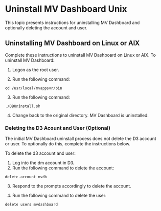 # Uninstall MV Dashboard Unix

<PageHeader />

This topic presents instructions for uninstalling MV Dashboard and optionally deleting the account and user.

## **Uninstalling MV Dashboard on Linux or AIX**

Complete these instructions to uninstall MV Dashboard on Linux or AIX. To uninstall MV Dashboard:

1. Logon as the root user.

2. Run the following command:

```
cd /usr/local/mvappsvr/bin
```

3. Run the following command:

```
./DBUninstall.sh
```

4. Change back to the original directory. MV Dashboard is uninstalled.

### Deleting the D3 Acount and User (Optional)

The initial MV Dashboard uninstall process does not delete the D3 account or user. To optionally do this, complete the instructions below.

To delete the d3 account and user:

1. Log into the dm account in D3.
2. Run the following command to delete the account:

```
delete-account mvdb
```

3. Respond to the prompts accordingly to delete the account.

4. Run the following command to delete the user:

```
delete users mvdashboard
```

<PageFooter />
